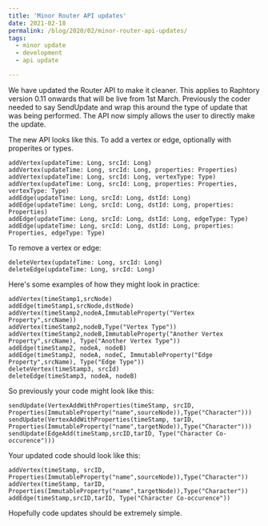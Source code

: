 ```yaml
---
title: 'Minor Router API updates'
date: 2021-02-18
permalink: /blog/2020/02/minor-router-api-updates/
tags:
  - minor update
  - development
  - api update

---
```


We have updated the Router API to make it cleaner. This applies to Raphtory version 0.11 onwards that will be live from 1st March. Previously the coder needed to say SendUpdate and wrap this around the type of update that was being performed. The API now simply allows the user to directly make the update.

The new API looks like this. To add a vertex or edge, optionally with properites or types.
```
addVertex(updateTime: Long, srcId: Long)
addVertex(updateTime: Long, srcId: Long, properties: Properties)
addVertex(updateTime: Long, srcId: Long, vertexType: Type)
addVertex(updateTime: Long, srcId: Long, properties: Properties, vertexType: Type)
addEdge(updateTime: Long, srcId: Long, dstId: Long)
addEdge(updateTime: Long, srcId: Long, dstId: Long, properties: Properties)
addEdge(updateTime: Long, srcId: Long, dstId: Long, edgeType: Type)
addEdge(updateTime: Long, srcId: Long, dstId: Long, properties: Properties, edgeType: Type)
```
To remove a vertex or edge:
```
deleteVertex(updateTime: Long, srcId: Long)
deleteEdge(updateTime: Long, srcId: Long)
```

Here's some examples of how they might look in practice:
```
addVertex(timeStamp1,srcNode)
addEdge(timeStamp1,srcNode,dstNode)
addVertex(timeStamp2,nodeA,ImmutableProperty("Vertex Property",srcName))
addVertex(timeStamp2,nodeB,Type("Vertex Type"))
addVertex(timeStamp2,nodeB,ImmutableProperty("Another Vertex Property",srcName), Type("Another Vertex Type"))
addEdge(timeStamp2, nodeA, nodeB)
addEdge(timeStamp2, nodeA, nodeC, ImmutableProperty("Edge Property",srcName), Type("Edge Type"))
deleteVertex(timeStamp3, srcId)
deleteEdge(timeStamp3, nodeA, nodeB)
```

So previously your code might look like this:
```
sendUpdate(VertexAddWithProperties(timeStamp, srcID, Properties(ImmutableProperty("name",sourceNode)),Type("Character")))
sendUpdate(VertexAddWithProperties(timeStamp, tarID, Properties(ImmutableProperty("name",targetNode)),Type("Character")))
sendUpdate(EdgeAdd(timeStamp,srcID,tarID, Type("Character Co-occurence")))
```

Your updated code should look like this:
```
addVertex(timeStamp, srcID, Properties(ImmutableProperty("name",sourceNode)),Type("Character"))
addVertex(timeStamp, tarID, Properties(ImmutableProperty("name",targetNode)),Type("Character"))
addEdge(timeStamp,srcID,tarID, Type("Character Co-occurence"))
```

Hopefully code updates should be extremely simple. 
